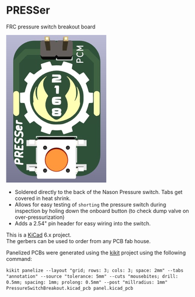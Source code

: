 # PRESSer
FRC pressure switch breakout board

![](img/top.jpg)

* Soldered directly to the back of the Nason Pressure switch. Tabs get covered in heat shrink.
* Allows for easy testing of `shorting` the pressure switch during inspection by holing down the onboard button (to check dump valve on over-pressurization)
* Adds a 2.54" pin header for easy wiring into the switch.

This is a [KiCad](https://www.kicad.org/download/) 6.x project.  
The gerbers can be used to order from any PCB fab house.

Panelized PCBs were generated using the [kikit](https://github.com/yaqwsx/KiKit/) project using the following command:

```
kikit panelize --layout "grid; rows: 3; cols: 3; space: 2mm" --tabs "annotation" --source "tolerance: 5mm" --cuts "mousebites; drill: 0.5mm; spacing: 1mm; prolong: 0.5mm" --post "millradius: 1mm" PressureSwitchBreakout.kicad_pcb panel.kicad_pcb
```
